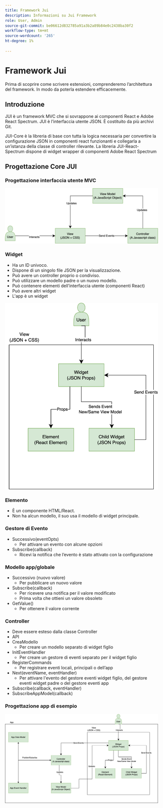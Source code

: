 ```yaml
---
title: Framework Jui
description: Informazioni su Jui Framework
role: User, Admin
source-git-commit: be06612d832785a91a3b2a89b84e0c2438ba30f2
workflow-type: tm+mt
source-wordcount: '265'
ht-degree: 1%

---
```


# Framework Jui

Prima di scoprire come scrivere estensioni, comprenderemo l’architettura del framework.
In modo da poterla estendere efficacemente.

## Introduzione

JUI è un framework MVC che si sovrappone ai componenti React e Adobe React Spectrum. JUI è l’interfaccia utente JSON. È costituito da più archivi Git.

JUI-Core è la libreria di base con tutta la logica necessaria per convertire la configurazione JSON in componenti react funzionanti e collegarla a un’istanza della classe di controller rilevante.
La libreria JUI-React-Spectrum dispone di widget wrapper di componenti Adobe React Spectrum

## Progettazione Core JUI

### Progettazione interfaccia utente MVC

![Flusso MVC JUI](./imgs/jui-mvc-flow.png)

### Widget

- Ha un ID univoco.
- Dispone di un singolo file JSON per la visualizzazione.
- Può avere un controller proprio o condiviso.
- Può utilizzare un modello padre o un nuovo modello.
- Può contenere elementi dell’interfaccia utente (componenti React)
- Può avere altri widget
- L&#39;app è un widget

![Widget JUI](./imgs/jui-widget.png)

### Elemento

- È un componente HTML/React.
- Non ha alcun modello, il suo usa il modello di widget principale.

### Gestore di Evento

- Successivo(eventOpts)
   - Per attivare un evento con alcune opzioni
- Subscribe(callback)
   - Ricevi la notifica che l’evento è stato attivato con la configurazione

### Modello app/globale

- Successivo (nuovo valore)
   - Per pubblicare un nuovo valore
- Subscribe(callback)
   - Per ricevere una notifica per il valore modificato
   - Prima volta che ottieni un valore obsoleto
- GetValue()
   - Per ottenere il valore corrente

### Controller

- Deve essere esteso dalla classe Controller
- API
- CreaModello
   - Per creare un modello separato di widget figlio
- InitEventHandler
   - Per creare un gestore di eventi separato per il widget figlio
- RegisterCommands
   - Per registrare eventi locali, principali o dell’app
- Next(eventName, eventHandler)
   - Per attivare l&#39;evento del gestore eventi widget figlio, del gestore eventi widget padre o del gestore eventi app
- Subscribe(callback, eventHandler)
- SubscribeAppModel(callback)

### Progettazione app di esempio

![App di esempio](./imgs/jui-sample-app.png)
